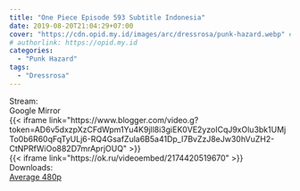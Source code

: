 ```yaml
---
title: "One Piece Episode 593 Subtitle Indonesia"
date: 2019-08-20T21:04:29+07:00
cover: "https://cdn.opid.my.id/images/arc/dressrosa/punk-hazard.webp" # Optional, cover
# authorlink: https://opid.my.id
categories:
  - "Punk Hazard"
tags:
  - "Dressrosa"
---
```

<div class="ui menu violet borderless inverted">
  <div class="header item active">
        Stream:
    </div>
  <a class="active item" data-tab="google">
    <i class="google drive icon"></i> Google
  </a>
  <a class="item nounderline" data-tab="mirror">
    <i class="odnoklassniki icon"></i> Mirror
  </a>
</div>
<div class="ui bottom attached tab segment active" style="border:0 !important;" data-tab="google">
{{< iframe link="https://www.blogger.com/video.g?token=AD6v5dxzpXzCFdWpm1Yu4K9jll8i3giEK0VE2yzoICqJ9xOlu3bk1UMjTo0b6R60qFqTyULj6-RQ4GsafZula6B5a41Dp_I7BvZzJ8eJw30hVuZH2-CtNPRfWiOo882D7mrAprjOUQ" >}}
</div>
<div class="ui bottom attached tab segment" style="border:0 !important;" data-tab="mirror">
{{< iframe link="https://ok.ru/videoembed/2174420519670" >}}
</div>
<div class="ui menu violet borderless inverted">
  <div class="header item active">
        Downloads:
    </div>
  <a class="item nounderline" href="https://ouo.io/JgUizXk" target="_blank" rel="dofollow"><i class="google drive icon"></i>
    Average 480p</a>
</div>